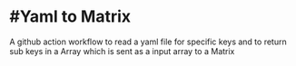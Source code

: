 <h1><b>#Yaml to Matrix</b></h1>
A github action workflow to read a yaml file for specific keys and to return sub keys in a Array which is sent as a input array to a Matrix
